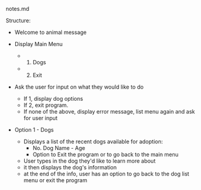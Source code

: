 notes.md

Structure:
- Welcome to animal message
- Display Main Menu

  - 1. Dogs
  - 2. Exit
  
- Ask the user for input on what they would like to do
  - If 1, display dog options
  - If 2, exit program.
  - If none of the above, display error message, list menu again and ask for user input 

- Option 1 - Dogs
  - Displays a list of the recent dogs available for adoption:
    - No. Dog Name - Age
    - Option to Exit the program or to go back to the main menu 
  - User types in the dog they'd like to learn more about
  - it then displays the dog's information
  - at the end of the info, user has an option to go back to the dog list menu or exit the program


               
            